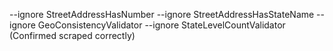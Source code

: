 --ignore StreetAddressHasNumber --ignore StreetAddressHasStateName --ignore GeoConsistencyValidator --ignore StateLevelCountValidator (Confirmed scraped correctly)
